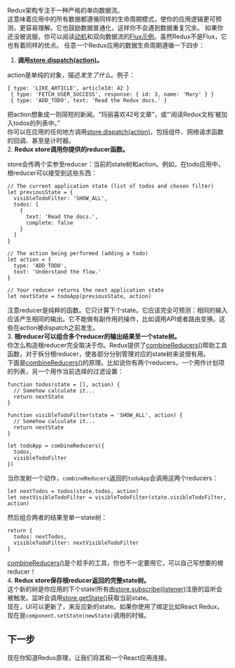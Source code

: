Redux架构专注于一种严格的单向数据流。  
这意味着应用中的所有数据都遵循同样的生命周期模式，使你的应用逻辑更可预测，更容易理解。它也鼓励数据普通化，这样你不会遇到数据重复冗余。
如果你还没被说服，你可以阅读[动机](https://redux.js.org/introduction/motivation)和双向数据流的[Flux示例](https://medium.com/@dan_abramov/the-case-for-flux-379b7d1982c6)。虽然Redux不是Flux，它也有着同样的优点。
任意一个Redux应用的数据生命周期遵循一下四步：
1. **调用[store.dispatch(action)](https://redux.js.org/api/store#dispatchaction)。**

action是单纯的对象，描述*发生了什么*。例子：
```
{ type: 'LIKE_ARTICLE', articleId: 42 }
 { type: 'FETCH_USER_SUCCESS', response: { id: 3, name: 'Mary' } }
 { type: 'ADD_TODO', text: 'Read the Redux docs.' }
```
把action想象成一则简短的新闻。“玛丽喜欢42号文章”，或“‘阅读Redux文档’被加入todos的列表中。”  
你可以在应用的任何地方调用[store.dispatch(action)](https://redux.js.org/api/store#dispatchaction)，包括组件、网络请求函数的回调、甚至是计时器。  
2. **Redux store调用你提供的reducer函数。**

store会传两个实参至reducer：当前的state树和action。例如，在todo应用中，根reducer可以接受到这些东西：
```
// The current application state (list of todos and chosen filter)
let previousState = {
  visibleTodoFilter: 'SHOW_ALL',
  todos: [
    {
      text: 'Read the docs.',
      complete: false
    }
  ]
}

// The action being performed (adding a todo)
let action = {
  type: 'ADD_TODO',
  text: 'Understand the flow.'
}

// Your reducer returns the next application state
let nextState = todoApp(previousState, action)
```
注意reducer是纯粹的函数。它只计算下个state。它应该完全可预测：相同的输入应该产生相同的输出。它不能做有副作用的操作，比如调用API或者路由变换。这些在action被dispatch之前发生。  
3. **根reducer可以组合多个reducer的输出结果至一个state树。**  
你怎么构造根reducer完全取决于你。Redux提供了[combineReducers()](https://redux.js.org/api/combinereducers)帮助工具函数，对于拆分根reducer，使各部分分别管理对应的state树来说很有用。  
下面是[combineReducers()](https://redux.js.org/api/combinereducers)的原理。比如说你有两个reducers，一个用作计划项的列表，另一个用作当前选择的过滤设置：
```
function todos(state = [], action) {
  // Somehow calculate it...
  return nextState
}

function visibleTodoFilter(state = 'SHOW_ALL', action) {
  // Somehow calculate it...
  return nextState
}

let todoApp = combineReducers({
  todos,
  visibleTodoFilter
})
```
当你发射一个动作，`combineReducers`返回的`todoApp`会调用这两个reducers：
```
let nextTodos = todos(state.todos, action)
let nextVisibleTodoFilter = visibleTodoFilter(state.visibleTodoFilter, action)
```
然后组合两者的结果至单一state树：
```
return {
  todos: nextTodos,
  visibleTodoFilter: nextVisibleTodoFilter
}
```
[combineReducers()](https://redux.js.org/api/combinereducers)是个趁手的工具，你也不一定要用它，可以自己写想要的根reducer！  
4. **Redux store保存根reducer返回的完整state树。**  
这个新的树是你应用的下个state!所有由[store.subscribe(listener)](https://redux.js.org/api/store#subscribelistener)注册的监听会被触发。监听会调用[store.getState()](https://redux.js.org/api/store#getState)获取当前state。  
现在，UI可以更新了，来反应新的state。如果你使用了绑定比如React Redux，现在是`component.setState(newState)`调用的时候。
## 下一步
现在你知道Redux原理，让我们将其和一个React应用连接。
